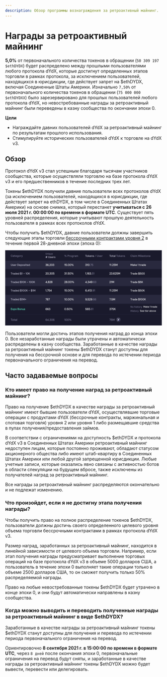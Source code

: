```yaml
---
description: Обзор программы вознаграждения за ретроактивный майнинг.
---
```


# Награды за ретроактивный майнинг

**5,0%** от первоначального количества токенов в обращении (`50 309 197 $ethDYDX`) будет распределено между прошлыми пользователями любого протокола dYdX, которые достигнут определенных этапов торговли в рамках протокола, за исключением пользователей, находящихся в юрисдикции, где действует запрет на $ethDYDX, включая Соединенные Штаты Америки. Изначально `7,50%` от первоначального количества токенов в обращении (`75 000 000 $ethDYDXX`) было зарезервировано для прошлых пользователей любого протокола dYdX, но невостребованные награды за ретроактивный майнинг были переведены в казну сообщества по окончании эпохи 0.

**Цели**

* Награждайте давних пользователей dYdX за ретроактивный майнинг по результатам прошлого использования.
* Стимулируйте исторических пользователей dYdX к торговле на dYdX v3.

## Обзор

Протокол dYdX v3 стал успешным благодаря тысячам участников сообщества, которые осуществляли торговлю на базе протокола dYdX v3 и его предшественников в течение последних трех лет.

Токены $ethDYDX получили давние пользователи всех протоколов dYdX (за исключением пользователей, находящихся в юрисдикции, где действует запрет на ethDYDX, в том числе в Соединенных Штатах Америки) на основе снимка, который перестанет **учитываться с 26 июля 2021 г. 00:00:00 по времени в формате UTC**. Существует пять уровней распределения, которые учитывают прошлую деятельность пользователя в рамках всех протоколов dYdX.

Чтобы получить $ethDYDX, давние пользователи должны завершить следующие этапы торговли [бессрочными контрактами уровня 2](https://trade.dydx.exchange) в течение первой 28-дневной эпохи (эпоха 0):

![](../.gitbook/assets/1-retroactive-buckets.png)

Пользователи могли достичь этапов получения наград до конца эпохи 0. Все незаработанные награды были утрачены и автоматически распределены в казну сообщества. Заработанные в качестве награды за ретроактивный майнинг токены $ethDYDX станут доступны для получения на бессрочной основе и для перевода по истечении периода первоначального ограничения на перевод.

## **Часто задаваемые вопросы**

### **Кто имеет право на получение наград за ретроактивный майнинг?**

Право на получение $ethDYDX в качестве награды за ретроактивный майнинг имеют бывшие пользователи dYdX, осуществлявшие торговые операции с продуктами dYdX (бессрочные контракты, маржинальная и спотовая торговля) уровня 2 или уровня 1 либо размещавшие средства в пулах получения/предоставления займов.

В соответствии с ограничениями на доступность $ethDYDX и протокола dYdX v3 в Соединенных Штатах Америки ретроактивный майнинг недоступен лицам, которые постоянно проживают, обладают статусом акционерного общества либо имеют штаб-квартиру в Соединенных Штатах Америки или любой другой запрещенной юрисдикции. Любые учетные записи, которые оказались явно связаны с активностью ботов в области спекуляции на будущем вбросе, также исключены из получателей наград за ретроактивный майнинг.

Все награды за ретроактивный майнинг распределяются окончательно и не подлежат изменению.



### Что произойдет, если я не достигну этапа получения награды?

Чтобы получить право на полное распределение токенов $ethDYDX, пользователи должны достичь своего определенного целевого уровня объема торговли бессрочными контрактами в рамках протокола dYdX v3.

Размер наград, заработанных за ретроактивный майнинг, находится в линейной зависимости от целевого объема торговли. Например, если этап получения награды предусматривает выполнение торговых операций на базе протокола dYdX v3 в объеме 5000 долларов США, а пользователь в течение эпохи 0 выполняет такие операции только в объеме 2500 долларов США, то он сможет получить только 50% распределяемой награды.

Право на любые невостребованные токены $ethDYDX будет утрачено в конце эпохи 0, и они будут автоматически направлены в казну сообщества.

### Когда можно выводить и переводить полученные награды за ретроактивный майнинг в виде $ethDYDX?

Заработанные в качестве награды за ретроактивный майнинг токены $ethDYDX станут доступны для получения и перевода по истечении периода первоначального ограничения на перевод.

Ориентировочно **8 сентября 2021 г. в 15:00:00 по времени в формате UTC**, через `8 дней` после окончания эпохи 0, первоначальные ограничения на перевод будут сняты, и заработанные в качестве награды за ретроактивный майнинг токены $ethDYDX можно будет вывести, перевести или делегировать.
